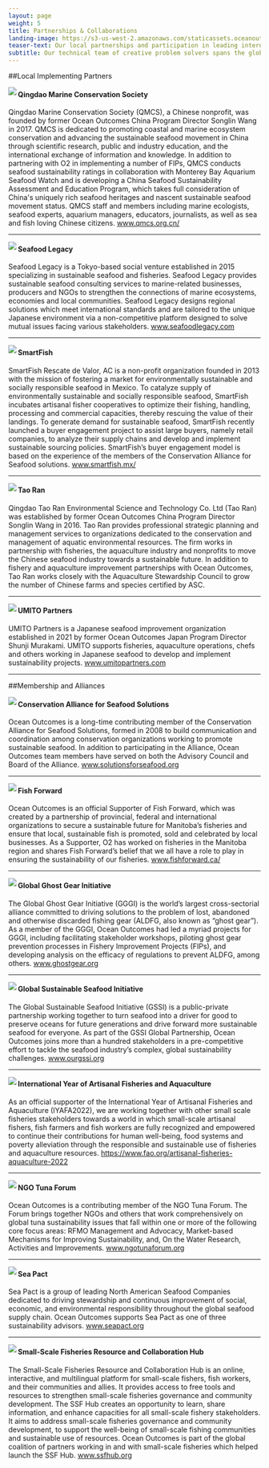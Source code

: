```yaml
---
layout: page
weight: 5
title: Partnerships & Collaborations
landing-image: https://s3-us-west-2.amazonaws.com/staticassets.oceanoutcomes.org/rollover+images/past-initiatives-hover.jpg
teaser-text: Our local partnerships and participation in leading international fora are a flexible and effective avenue to implement our work, leverage domestic support and engage international stakeholders — all while maintaining a strong, accountable and international team approach to our sustainable fisheries and seafood initiatives.
subtitle: Our technical team of creative problem solvers spans the globe, and our growing network of partners in all the regions where we work ensures our co-developed solutions stick. We both work closely with local partners on the ground and participate actively in leading alliances and initiatives to help develop and demonstrate game-changing solutions representing sustainable seafood’s best, biggest ideas.
---
```

##Local Implementing Partners

<img align="left" src="https://s3-us-west-2.amazonaws.com/staticassets.oceanoutcomes.org/embedded+photos/partners/QMCS-logo-partners.png"><h4>Qingdao Marine Conservation Society</h4>

Qingdao Marine Conservation Society (QMCS), a Chinese nonprofit, was founded by former Ocean Outcomes China Program Director Songlin Wang in 2017. QMCS is dedicated to promoting coastal and marine ecosystem conservation and advancing the sustainable seafood movement in China through scientific research, public and industry education, and the international exchange of information and knowledge. In addition to partnering with O2 in implementing a number of FIPs, QMCS conducts seafood sustainability ratings in collaboration with Monterey Bay Aquarium Seafood Watch and is developing a China Seafood Sustainability Assessment and Education Program, which takes full consideration of China's uniquely rich seafood heritages and nascent sustainable seafood movement status. QMCS staff and members including marine ecologists, seafood experts, aquarium managers, educators, journalists, as well as sea and fish loving Chinese citizens. <a href="http://www.qmcs.org.cn/" target="_blank">www.qmcs.org.cn/</a>

----
<img align="left" src="https://s3-us-west-2.amazonaws.com/staticassets.oceanoutcomes.org/embedded+photos/partners/seafood-legacy-partners.png"><h4>Seafood Legacy</h4>

Seafood Legacy is a Tokyo-based social venture established in 2015 specializing in sustainable seafood and fisheries. Seafood Legacy provides sustainable seafood consulting services to marine-related businesses, producers and NGOs to strengthen the connections of marine ecosystems, economies and local communities. Seafood Legacy designs regional solutions which meet international standards and are tailored to the unique Japanese environment via a non-competitive platform designed to solve mutual issues facing various stakeholders. <a href="https://seafoodlegacy.com/" target="_blank">www.seafoodlegacy.com</a>

----
<img align="left" src="https://s3-us-west-2.amazonaws.com/staticassets.oceanoutcomes.org/embedded+photos/partners/smartfish-logo-partners.png"><h4>SmartFish</h4>

SmartFish Rescate de Valor, AC is a non-profit organization founded in 2013 with the mission of fostering a market for environmentally sustainable and socially responsible seafood in Mexico. To catalyze supply of environmentally sustainable and socially responsible seafood, SmartFish incubates artisanal fisher cooperatives to optimize their fishing, handling, processing and commercial capacities, thereby rescuing the value of their landings. To generate demand for sustainable seafood, SmartFish recently launched a buyer engagement project to assist large buyers, namely retail companies, to analyze their supply chains and develop and implement sustainable sourcing policies. SmartFish’s buyer engagement model is based on the experience of the members of the Conservation Alliance for Seafood solutions. <a href="https://smartfish.mx/" target="_blank">www.smartfish.mx/</a>

----
<img align="left" src="https://s3-us-west-2.amazonaws.com/staticassets.oceanoutcomes.org/embedded+photos/partners/tao-ran-logo-partners.png"><h4>Tao Ran</h4>

Qingdao Tao Ran Environmental Science and Technology Co. Ltd (Tao Ran) was established by former Ocean Outcomes China Program Director Songlin Wang in 2016. Tao Ran provides professional strategic planning and management services to organizations dedicated to the conservation and management of aquatic environmental resources. The firm works in partnership with fisheries, the aquaculture industry and nonprofits to move the Chinese seafood industry towards a sustainable future. In addition to fishery and aquaculture improvement partnerships with Ocean Outcomes, Tao Ran works closely with the Aquaculture Stewardship Council to grow the number of Chinese farms and species certified by ASC.

----
<img align="left" src="https://s3.us-west-2.amazonaws.com/staticassets.oceanoutcomes.org/embedded+photos/partners/umito-partners-partners.png"><h4>UMITO Partners</h4>

UMITO Partners is a Japanese seafood improvement organization established in 2021 by former Ocean Outcomes Japan Program Director Shunji Murakami. UMITO supports fisheries, aquaculture operations, chefs and others working in Japanese seafood to develop and implement sustainability projects. <a href="https://www.umitopartners.com/" target="_blank">www.umitopartners.com</a>

----

##Membership and Alliances

<img align="left" src="https://s3.us-west-2.amazonaws.com/staticassets.oceanoutcomes.org/embedded+photos/partners/conservation-alliance-logo-partners.png"><h4>Conservation Alliance for Seafood Solutions</h4>

Ocean Outcomes is a long-time contributing member of the Conservation Alliance for Seafood Solutions, formed in 2008 to build communication and coordination among conservation organizations working to promote sustainable seafood. In addition to participating in the Alliance, Ocean Outcomes team members have served on both the Advisory Council and Board of the Alliance. <a href="https://solutionsforseafood.org/" target="_blank">www.solutionsforseafood.org</a>

----
<img align="left" src="https://s3.us-west-2.amazonaws.com/staticassets.oceanoutcomes.org/embedded+photos/FF-supporter-logo.png"><h4>Fish Forward</h4>

Ocean Outcomes is an official Supporter of Fish Forward, which was created by a partnership of provincial, federal and international organizations to secure a sustainable future for Manitoba’s fisheries and ensure that local, sustainable fish is promoted, sold and celebrated by local businesses. As a Supporter, O2 has worked on fisheries in the Manitoba region and shares Fish Forward’s belief that we all have a role to play in ensuring the sustainability of our fisheries. <a href="https://fishforward.ca/" target="_blank">www.fishforward.ca/</a> 

----
<img align="left" src="https://s3.us-west-2.amazonaws.com/staticassets.oceanoutcomes.org/embedded+photos/partners/gggi-logo-partners.png"><h4>Global Ghost Gear Initiative</h4>

The Global Ghost Gear Initiative (GGGI) is the world’s largest cross-sectorial alliance committed to driving solutions to the problem of lost, abandoned and otherwise discarded fishing gear (ALDFG, also known as “ghost gear”). As a member of the GGGI, Ocean Outcomes had led a myriad projects for GGGI, including facilitating stakeholder workshops, piloting ghost gear prevention processes in Fishery Improvement Projects (FIPs), and developing analysis on the efficacy of regulations to prevent ALDFG, among others. <a href="https://www.ghostgear.org/" target="_blank">www.ghostgear.org</a>

----
<img align="left" src="https://s3.us-west-2.amazonaws.com/staticassets.oceanoutcomes.org/embedded+photos/partners/gssi-logo-partners.png"><h4>Global Sustainable Seafood Initiative</h4>

The Global Sustainable Seafood Initiative (GSSI) is a public-private partnership working together to turn seafood into a driver for good to preserve oceans for future generations and drive forward more sustainable seafood for everyone. As part of the GSSI Global Partnership, Ocean Outcomes joins more than a hundred stakeholders in a pre-competitive effort to tackle the seafood industry’s complex, global sustainability challenges. <a href="https://www.ourgssi.org/" target="_blank">www.ourgssi.org</a>

----
<img align="left" src="https://s3.us-west-2.amazonaws.com/staticassets.oceanoutcomes.org/embedded+photos/partners/iyafa-logo-partners.png"><h4>International Year of Artisanal Fisheries and Aquaculture</h4>

As an official supporter of the International Year of Artisanal Fisheries and Aquaculture (IYAFA2022), we are working together with other small scale fisheries stakeholders towards a world in which small-scale artisanal fishers, fish farmers and fish workers are fully recognized and empowered to continue their contributions for human well-being, food systems and poverty alleviation through the responsible and sustainable use of fisheries and aquaculture resources. <a href="https://www.fao.org/artisanal-fisheries-aquaculture-2022/home/en/" target="_blank">https://www.fao.org/artisanal-fisheries-aquaculture-2022</a>

----
<img align="left" src="https://s3.us-west-2.amazonaws.com/staticassets.oceanoutcomes.org/embedded+photos/partners/ngo-tuna-forum-partners.png"><h4>NGO Tuna Forum</h4>

Ocean Outcomes is a contributing member of the NGO Tuna Forum. The Forum brings together NGOs and others that work comprehensively on global tuna sustainability issues that fall within one or more of the following core focus areas: RFMO Management and Advocacy, Market-based Mechanisms for Improving Sustainability, and, On the Water Research, Activities and Improvements. <a href="https://ngotunaforum.org/" target="_blank">www.ngotunaforum.org</a>

----
<img align="left" src="https://s3.us-west-2.amazonaws.com/staticassets.oceanoutcomes.org/embedded+photos/partners/sea-pact-logo-partners.png"><h4>Sea Pact</h4>

Sea Pact is a group of leading North American Seafood Companies dedicated to driving stewardship and continuous improvement of social, economic, and environmental responsibility throughout the global seafood supply chain. Ocean Outcomes supports Sea Pact as one of three sustainability advisors. <a href="http://www.seapact.org/" target="_blank">www.seapact.org</a>
  
----
<img align="left" src="https://s3.us-west-2.amazonaws.com/staticassets.oceanoutcomes.org/embedded+photos/partners/ssf-hub-logo-partners.png"><h4>Small-Scale Fisheries Resource and Collaboration Hub</h4>

The Small-Scale Fisheries Resource and Collaboration Hub is an online, interactive, and multilingual platform for small-scale fishers, fish workers, and their communities and allies. It provides access to free tools and resources to strengthen small-scale fisheries governance and community development. The SSF Hub creates an opportunity to learn, share information, and enhance capacities for all small-scale fishery stakeholders. It aims to address small-scale fisheries governance and community development, to support the well-being of small-scale fishing communities and sustainable use of resources. Ocean Outcomes is part of the global coalition of partners working in and with small-scale fisheries which helped launch the SSF Hub. <a href="https://ssfhub.org" target="_blank">www.ssfhub.org</a> 
